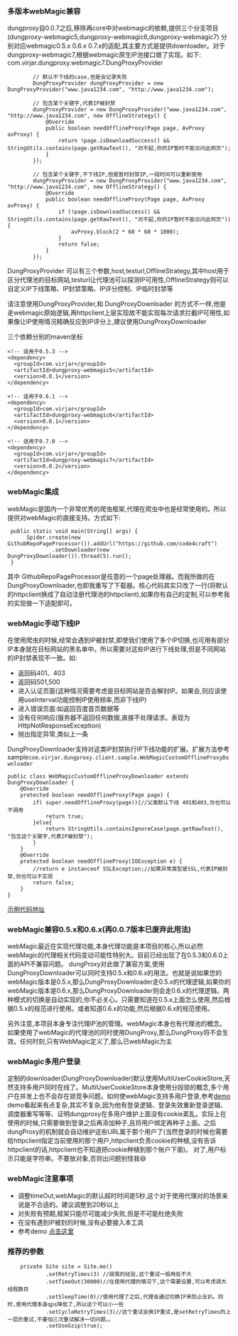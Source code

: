 ### 多版本webMagic兼容
dungproxy自0.0.7之后,移除再core中对webmagic的依赖,提供三个分支项目(dungproxy-webmagic5,dungproxy-webmagic6,dungproxy-webmagic7)
分别对应webmagic0.5.x 0.6.x 0.7.x的适配,其主要方式是提供downloader。对于dungproxy-webmagic7,根据webmagic原生IP池接口做了实现。如下:
com.virjar.dungproxy.webmagic7.DungProxyProvider
```
        // 默认不下线的case,但是会记录失败
        DungProxyProvider dungProxyProvider = new DungProxyProvider("www.java1234.com", "http://www.java1234.com");

        // 包含某个关键字,代表IP被封禁
        dungProxyProvider = new DungProxyProvider("www.java1234.com", "http://www.java1234.com", new OfflineStrategy() {
            @Override
            public boolean needOfflineProxy(Page page, AvProxy avProxy) {
                return !page.isDownloadSuccess() && StringUtils.contains(page.getRawText(), "对不起,你的IP暂时不能访问此网页");
            }
        });

        // 包含某个关键字,不下线IP,但是暂时封禁IP,一段时间可以重新使用
        dungProxyProvider = new DungProxyProvider("www.java1234.com", "http://www.java1234.com", new OfflineStrategy() {
            @Override
            public boolean needOfflineProxy(Page page, AvProxy avProxy) {
                if (!page.isDownloadSuccess() && StringUtils.contains(page.getRawText(), "对不起,你的IP暂时不能访问此网页")) {
                    avProxy.block(2 * 60 * 60 * 1000);
                }
                return false;
            }
        });
```

DungProxyProvider 可以有三个参数,host,testurl,OfflineStrategy,其中host用于区分代理池的目标网站,testurl让代理池可以探测IP可用性,OfflineStrategy则可以自定义IP下线策略、IP封禁策略、IP评分控制、IP临时封禁等

请注意使用DungProxyProvider,和 DungProxyDownloader 的方式不一样,他是走webmagic原始逻辑,再httpclient上层实现故不能实现每次请求拦截IP可用性,如果像让IP使用情况精确反应到IP评分上,建议使用DungProxyDownloader

三个依赖分别的maven坐标
```
<!-- 适用于0.5.3 -->
<dependency>
  <groupId>com.virjar</groupId>
  <artifactId>dungproxy-webmagic5</artifactId>
  <version>0.0.1</version>
</dependency>

<!-- 适用于0.6.1 -->
<dependency>
  <groupId>com.virjar</groupId>
  <artifactId>dungproxy-webmagic6</artifactId>
  <version>0.0.1</version>
</dependency>

<!-- 适用于0.7.0 -->
<dependency>
  <groupId>com.virjar</groupId>
  <artifactId>dungproxy-webmagic7</artifactId>
  <version>0.0.2</version>
</dependency>
```

### webMagic集成
webMagic是国内一个非常优秀的爬虫框架,代理在爬虫中也是经常使用的。所以提供对webMagic的直接支持。方式如下:
```
 public static void main(String[] args) {
      Spider.create(new GithubRepoPageProcessor()).addUrl("https://github.com/code4craft")
              .setDownloader(new DungProxyDownloader()).thread(5).run();
 }
```
其中 GithubRepoPageProcessor是任意的一个page处理器。而我所做的在DungProxyDownloader,也即我重写了下载器。核心代码其实只改了一行(将默认的httpclient换成了自动注册代理池的httpclient),如果你有自己的定制,可以参考我的实现做一下适配即可。

### webMagic手动下线IP

在使用爬虫的时候,经常会遇到IP被封禁,即使我们使用了多个IP切换,也可用有部分IP本身就在目标网站的黑名单中。所以需要对这些IP进行下线处理,但是不同网站的IP封禁表现不一致。如:
- 返回码401、403
- 返回码501,500
- 进入认证页面(这种情况需要考虑是目标网站是否会解封IP。如果会,则应该使用useInterval功能控制IP使用频率,而非下线IP)
- 进入错误页面:如返回百度首页数据等
- 没有任何响应(服务器不返回任何数据,直接不处理请求。表现为HttpNotResponseException)
- 抛出指定异常,类似上一条

DungProxyDownloader支持对这类IP封禁执行IP下线功能的扩展。扩展方法参考sample``com.virjar.dungproxy.client.sample.WebMagicCustomOfflineProxyDownloader``

```
public class WebMagicCustomOfflineProxyDownloader extends DungProxyDownloader {
    @Override
    protected boolean needOfflineProxy(Page page) {
        if( super.needOfflineProxy(page)){//父类默认下线 401和403,你也可以不调用
            return true;
        }else{
            return StringUtils.containsIgnoreCase(page.getRawText(), "包含这个关键字,代表IP被封禁");
        }
    }
    @Override
    protected boolean needOfflineProxy(IOException e) {
        //return e instanceof SSLException;//如果异常类型是SSL,代表IP被封禁,你也可以不实现
        return false;
    }
}
```
[示例代码地址](http://git.oschina.net/virjar/proxyipcenter/tree/master/clientsample/src/main/java/com/virjar/dungproxy/client/samples/webmagic/WebMagicCustomOfflineProxyDownloader.java)

### webMagic兼容0.5.x和0.6.x(再0.0.7版本已废弃此用法)
webMagic最近在实现代理功能,本身代理功能是本项目的核心,所以必然webMagic的代理相关代码变动可能性特别大。目前已经出现了在0.5.3和0.6.0上面的API不兼容问题。
dungProxy对此做了兼容方案,使用DungProxyDownloader可以同时支持0.5.x和0.6.x的用法。也就是说如果您的webMagic版本是0.5.x,那么DungProxyDownloader走0.5.x的代理逻辑,如果你的webMagic版本是0.6.x,那么DungProxyDownloader则会走0.6.x的代理逻辑。两种模式的切换是自动实现的,你不必关心。只需要知道在0.5.x上面怎么使用,然后根据0.5.x的规范进行使用。或者知道0.6.x的功能,然后根据0.6.x的规范使用。

另外注意,本项目本身专注代理IP池的管理。webMagic本身也有代理池的概念。如果使用了webMagic的代理池的同时使用DungProxy,那么DungProxy将不会生效。任何时刻,只有WebMagic定义了,那么已webMagic为主


### webMagic多用户登录
定制的downloader(DungProxyDownloader)默认使用MultiUserCookieStore,天然支持多用户同时在线了。MultiUserCookieStore本身使用分段锁的概念,多个用户在并发上也不会存在锁竞争问题。如何使webMagic支持多用户登录,参考[demo](http://git.oschina.net/virjar/proxyipcenter/tree/master/clientsample/src/main/java/com/virjar/dungproxy/client/samples/webmagic/MultiUserLoginTest.java)
demo看起来有点复杂,其实不复杂,因为他有登录逻辑、登录失效重新登录逻辑、调度器重写等等、证明dungproxy在多用户维护上面没有cookie紊乱。实际上在使用的时候,只需要做到登录之后再添加种子,且将用户绑定再种子上面。之后dungProxy的机制就会自动维护这些URL属于那个用户了(当然登录的时候也需要给httpclient指定当前使用的那个用户,httpclient负责cookie的种植,没有告诉httpclient的话,httpclient也不知道把cookie种植到那个账户下面)。
对了,用户标示只能是字符串。不要放对象,否则出问题别怪我😄

### webMagic注意事项
- 调整timeOut,webMagic的默认超时时间是5秒,这个对于使用代理对的场景来说是不合适的。建议调整到20秒以上
- 对失败有预期,框架只能尽可能减少失败,但是不可能杜绝失败
- 在没有遇到IP被封的时候,没有必要接入本工具
- 参考demo [点击这里](http://git.oschina.net/virjar/proxyipcenter/tree/master/clientsample/src/main/java/com/virjar/dungproxy/client/samples/webmagic/dytt8/WebMagicTest.java)


### 推荐的参数

```
    private Site site = Site.me()
            .setRetryTimes(3) //就我的经验,这个重试一般用处不大
            .setTimeOut(30000)//在使用代理的情况下,这个需要设置,可以考虑调大线程数目
            .setSleepTime(0)//使用代理了之后,代理会通过切换IP来防止反扒。同时,使用代理本身qps降低了,所以这个可以小一些
            .setCycleRetryTimes(3)//这个重试会换IP重试,是setRetryTimes的上一层的重试,不要怕三次重试解决一切问题。。
            .setUseGzip(true);
```